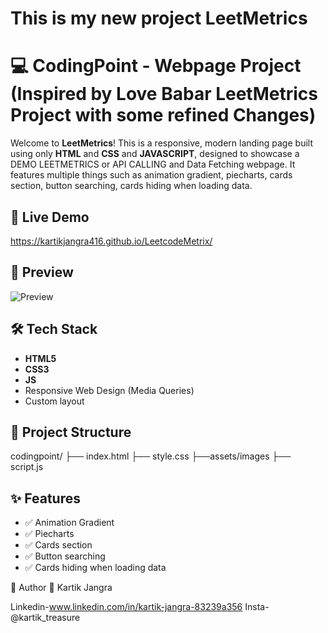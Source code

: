 # This is my new project LeetMetrics

# 💻 CodingPoint - Webpage Project (Inspired by Love Babar LeetMetrics Project with some refined Changes) 

Welcome to **LeetMetrics**! This is a responsive, modern landing page built using only **HTML** and **CSS** and **JAVASCRIPT**, designed to showcase a DEMO LEETMETRICS or API CALLING and Data Fetching webpage. It features multiple things such as animation gradient, piecharts, cards section, button searching, cards hiding when loading data.

## 🚀 Live Demo

https://kartikjangra416.github.io/LeetcodeMetrix/

## 📸 Preview

![Preview](./assets/Screenshot%202025-04-25%20at%2010.37.41 AM.png) 

## 🛠️ Tech Stack

- **HTML5**
- **CSS3**
- **JS**
- Responsive Web Design (Media Queries)
- Custom layout

## 📂 Project Structure

codingpoint/ ├── index.html ├── style.css  ├──assets/images ├── script.js 


## ✨ Features

- ✅ Animation Gradient
- ✅ Piecharts
- ✅ Cards section
- ✅ Button searching
- ✅ Cards hiding when loading data

🙌 Author
👤 Kartik Jangra

Linkedin-www.linkedin.com/in/kartik-jangra-83239a356
Insta-@kartik_treasure